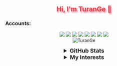 <h2 align="center" style="color:#e63946;text-shadow: 3px 4px 4px rgba(205, 50, 70, 0.7);">Hi, I'm TuranGe 👋</h2>
<h3>Accounts:</h3>
<p align="center">
   <a href="https://discord.com/users/476747649060569119" target"blank_"><img src="https://img.shields.io/badge/discord%20-7289DA.svg?&style=for-the-badge&logo=discord&logoColor=white"></a>
    <a href="https://github.com/TuranGe" target"blank_"><img src="https://img.shields.io/badge/GitHub%20-191717.svg?&style=for-the-badge&logo=github&logoColor=white"></a>
<a href="https://www.npmjs.com/~turange"><img src="https://img.shields.io/badge/Npm%20-191717.svg?&style=for-the-badge&logo=npm&logoColor=white" /></a>
   <a href="https://www.youtube.com/channel/UCvKXqaAz1GIUgemQoyMY2ZA" target"blank_"><img src="https://img.shields.io/badge/youtube%20-ff0000.svg?&style=for-the-badge&logo=youtube&logoColor=white"></a>
   <a href="https://steamcommunity.com/id/TuranGe1/" target"blank_"><img src="https://img.shields.io/badge/steam%20-171a21.svg?&style=for-the-badge&logo=steam&logoColor=white"></a>
 <a href="https://www.reddit.com/user/TuranGe1" target"blank_"><img src="https://img.shields.io/badge/reddit%20-FF5700.svg?&style=for-the-badge&logo=reddit&logoColor=white"></a>
<a href=https://open.spotify.com/user/msek3s2qpxfsdmbd12okzkfug?si=6d385205f3644390" target"blank_"><img src="https://img.shields.io/badge/Spotify%20-1ed760.svg?&style=for-the-badge&logo=spotify&logoColor=white"></a>
<a href="https://www.instagram.com/nfurkan.akpinar/" target"blank_"><img src="https://img.shields.io/badge/INSTAGRAM%20-DC3175.svg?&style=for-the-badge&logo=instagram&logoColor=white"></a>
<br>
<img src="https://count.getloli.com/get/@TuranGe?theme=moebooru" alt="TuranGe" />
</p>

<details align="center">
  <summary style="font-weight: bold; font-size: 18px">GitHub Stats</summary>
<img src="https://github-readme-stats.vercel.app/api?username=TuranGe&show_icons=true&theme=tokyonight" width="%100" height="150px" alt="stats" />
<img src="https://github-readme-stats.vercel.app/api/top-langs/?username=TuranGe&layout=compact&theme=tokyonight" width="%100" height="150px" alt="stats" />
<img src="https://github-profile-trophy.vercel.app/?username=TuranGe&theme=nord" width="%100" height="150px" alt="stats" />
</details>

<details align="center">
  <summary style="font-weight: bold; font-size: 18px">My Interests</summary>
 <code><img height="20" src="https://raw.githubusercontent.com/github/explore/80688e429a7d4ef2fca1e82350fe8e3517d3494d/topics/javascript/javascript.png"></code>
   <code><img height="20" src="https://raw.githubusercontent.com/github/explore/80688e429a7d4ef2fca1e82350fe8e3517d3494d/topics/nodejs/nodejs.png"></code>
   <code><img height="20" src="https://camo.githubusercontent.com/c10bbec541caa795eee7a0ada0415e2fe7c04b4f89aaa8ebc76e1d1ac2ede1d6/68747470733a2f2f696d672e69636f6e73382e636f6d2f636f6c6f722f3435322f6d6f6e676f64622e706e67"></code>
   <code><img height="20" src="https://raw.githubusercontent.com/github/explore/80688e429a7d4ef2fca1e82350fe8e3517d3494d/topics/visual-basic/visual-basic.png"></code>
   <code><img height="20" src="https://raw.githubusercontent.com/github/explore/80688e429a7d4ef2fca1e82350fe8e3517d3494d/topics/html/html.png"></code>
   <code><img height="20" src="https://raw.githubusercontent.com/github/explore/80688e429a7d4ef2fca1e82350fe8e3517d3494d/topics/css/css.png"></code>
 <code><img height="20" src="https://raw.githubusercontent.com/github/explore/80688e429a7d4ef2fca1e82350fe8e3517d3494d/topics/electron/electron.png"></code>
 <code><img height="20" src="https://raw.githubusercontent.com/github/explore/80688e429a7d4ef2fca1e82350fe8e3517d3494d/topics/react/react.png"></code>
   <code><img height="20" src="https://raw.githubusercontent.com/github/explore/80688e429a7d4ef2fca1e82350fe8e3517d3494d/topics/visual-studio-code/visual-studio-code.png"></code>
</details>
